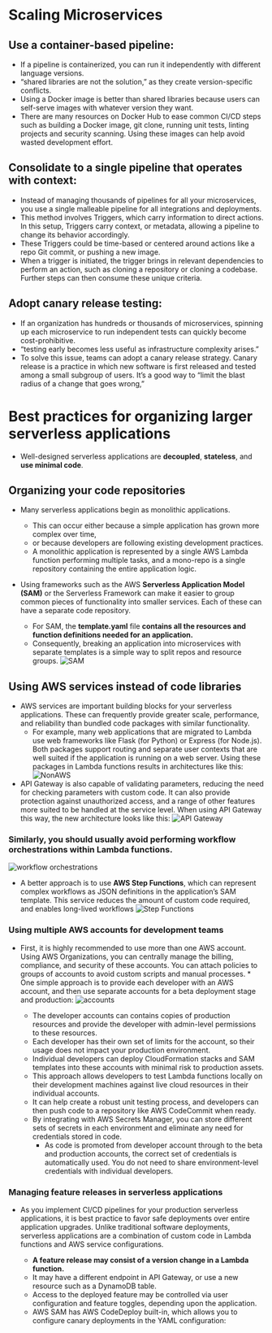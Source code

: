 # Scaling Microservices

## Use a container-based pipeline: 
* If a pipeline is containerized, you can run it independently with different language versions. 
* “shared libraries are not the solution,” as they create version-specific conflicts. 
* Using a Docker image is better than shared libraries because users can self-serve images with whatever version they want.
* There are many resources on Docker Hub to ease common CI/CD steps such as building a Docker image, git clone, running unit tests, linting projects and security scanning. Using these images can help avoid wasted development effort.

## Consolidate to a single pipeline that operates with context: 
* Instead of managing thousands of pipelines for all your microservices, you use a single malleable pipeline for all integrations and deployments. 
* This method involves Triggers, which carry information to direct actions. In this setup, Triggers carry context, or metadata, allowing a pipeline to change its behavior accordingly. 
* These Triggers could be time-based or centered around actions like a repo Git commit, or pushing a new image. 
* When a trigger is initiated, the trigger brings in relevant dependencies to perform an action, such as cloning a repository or cloning a codebase. Further steps can then consume these unique criteria.

## Adopt canary release testing: 
* If an organization has hundreds or thousands of microservices, spinning up each microservice to run independent tests can quickly become cost-prohibitive. 
* “testing early becomes less useful as infrastructure complexity arises.”
* To solve this issue, teams can adopt a canary release strategy. Canary release is a practice in which new software is first released and tested among a small subgroup of users. It’s a good way to “limit the blast radius of a change that goes wrong,” 

# Best practices for organizing larger serverless applications
* Well-designed serverless applications are **decoupled**, **stateless**, and **use minimal code**.

## Organizing your code repositories
* Many serverless applications begin as monolithic applications. 
  * This can occur either because a simple application has grown more complex over time, 
  * or because developers are following existing development practices. 
  * A monolithic application is represented by a single AWS Lambda function performing multiple tasks, and a mono-repo is a single repository containing the entire application logic.

* Using frameworks such as the AWS **Serverless Application Model (SAM)** or the Serverless Framework can make it easier to group common pieces of functionality into smaller services. Each of these can have a separate code repository. 
  * For SAM, the **template.yaml** file **contains all the resources and function definitions needed for an application.** 
  * Consequently, breaking an application into microservices with separate templates is a simple way to split repos and resource groups.
  ![SAM](https://d2908q01vomqb2.cloudfront.net/1b6453892473a467d07372d45eb05abc2031647a/2020/05/13/bp1-1024x285.png)
  
## Using AWS services instead of code libraries
* AWS services are important building blocks for your serverless applications. These can frequently provide greater scale, performance, and reliability than bundled code packages with similar functionality.
  * For example, many web applications that are migrated to Lambda use web frameworks like Flask (for Python) or Express (for Node.js). Both packages support routing and separate user contexts that are well suited if the application is running on a web server. Using these packages in Lambda functions results in architectures like this:
![NonAWS](https://d2908q01vomqb2.cloudfront.net/1b6453892473a467d07372d45eb05abc2031647a/2020/05/13/bp2.png)
* API Gateway is also capable of validating parameters, reducing the need for checking parameters with custom code. It can also provide protection against unauthorized access, and a range of other features more suited to be handled at the service level. When using API Gateway this way, the new architecture looks like this:
![API Gateway](https://d2908q01vomqb2.cloudfront.net/1b6453892473a467d07372d45eb05abc2031647a/2020/05/13/bp3.png)

### Similarly, you should usually avoid performing workflow orchestrations within Lambda functions.
![workflow orchestrations](https://d2908q01vomqb2.cloudfront.net/1b6453892473a467d07372d45eb05abc2031647a/2020/05/13/bp4.png)

* A better approach is to use **AWS Step Functions**, which can represent complex workflows as JSON definitions in the application’s SAM template. This service reduces the amount of custom code required, and enables long-lived workflows
![Step Functions](https://d2908q01vomqb2.cloudfront.net/1b6453892473a467d07372d45eb05abc2031647a/2020/05/13/bp5.png)

### Using multiple AWS accounts for development teams
* First, it is highly recommended to use more than one AWS account. Using AWS Organizations, you can centrally manage the billing, compliance, and security of these accounts. You can attach policies to groups of accounts to avoid custom scripts and manual processes. * One simple approach is to provide each developer with an AWS account, and then use separate accounts for a beta deployment stage and production:
![accounts](https://d2908q01vomqb2.cloudfront.net/1b6453892473a467d07372d45eb05abc2031647a/2020/05/13/bp6-1024x235.png)

  * The developer accounts can contains copies of production resources and provide the developer with admin-level permissions to these resources. 
  * Each developer has their own set of limits for the account, so their usage does not impact your production environment. 
  * Individual developers can deploy CloudFormation stacks and SAM templates into these accounts with minimal risk to production assets.
  * This approach allows developers to test Lambda functions locally on their development machines against live cloud resources in their individual accounts. 
  * It can help create a robust unit testing process, and developers can then push code to a repository like AWS CodeCommit when ready.
  * By integrating with AWS Secrets Manager, you can store different sets of secrets in each environment and eliminate any need for credentials stored in code. 
    * As code is promoted from developer account through to the beta and production accounts, the correct set of credentials is automatically used. You do not need to share environment-level credentials with individual developers.

### Managing feature releases in serverless applications
* As you implement CI/CD pipelines for your production serverless applications, it is best practice to favor safe deployments over entire application upgrades. Unlike traditional software deployments, serverless applications are a combination of custom code in Lambda functions and AWS service configurations.

  * **A feature release may consist of a version change in a Lambda function.**
  * It may have a different endpoint in API Gateway, or use a new resource such as a DynamoDB table. 
  * Access to the deployed feature may be controlled via user configuration and feature toggles, depending upon the application. 
  * AWS SAM has AWS CodeDeploy built-in, which allows you to configure canary deployments in the YAML configuration:
